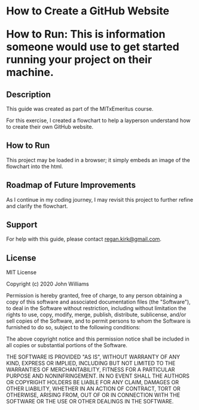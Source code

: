 <h1>How to Create a GitHub Website</hi>
  
How to Run: This is information someone would use to get started running your project on their machine. 

<h2>Description</h2>

This guide was created as part of the MITxEmeritus course.

For this exercise, I created a flowchart to help a layperson understand how to create their own GitHub website.

<h2>How to Run</h2>

This project may be loaded in a browser; it simply embeds an image of the flowchart into the html.

<h2>Roadmap of Future Improvements</h2>

As I continue in my coding journey, I may revisit this project to further refine and clarify the flowchart.

<h2>Support</h2>

For help with this guide, please contact regan.kirk@gmail.com.

<h2>License</h2>

MIT License

Copyright (c) 2020 John Williams

Permission is hereby granted, free of charge, to any person obtaining a copy
of this software and associated documentation files (the "Software"), to deal
in the Software without restriction, including without limitation the rights
to use, copy, modify, merge, publish, distribute, sublicense, and/or sell
copies of the Software, and to permit persons to whom the Software is
furnished to do so, subject to the following conditions:

The above copyright notice and this permission notice shall be included in all
copies or substantial portions of the Software.

THE SOFTWARE IS PROVIDED "AS IS", WITHOUT WARRANTY OF ANY KIND, EXPRESS OR
IMPLIED, INCLUDING BUT NOT LIMITED TO THE WARRANTIES OF MERCHANTABILITY,
FITNESS FOR A PARTICULAR PURPOSE AND NONINFRINGEMENT. IN NO EVENT SHALL THE
AUTHORS OR COPYRIGHT HOLDERS BE LIABLE FOR ANY CLAIM, DAMAGES OR OTHER
LIABILITY, WHETHER IN AN ACTION OF CONTRACT, TORT OR OTHERWISE, ARISING FROM,
OUT OF OR IN CONNECTION WITH THE SOFTWARE OR THE USE OR OTHER DEALINGS IN THE
SOFTWARE.

